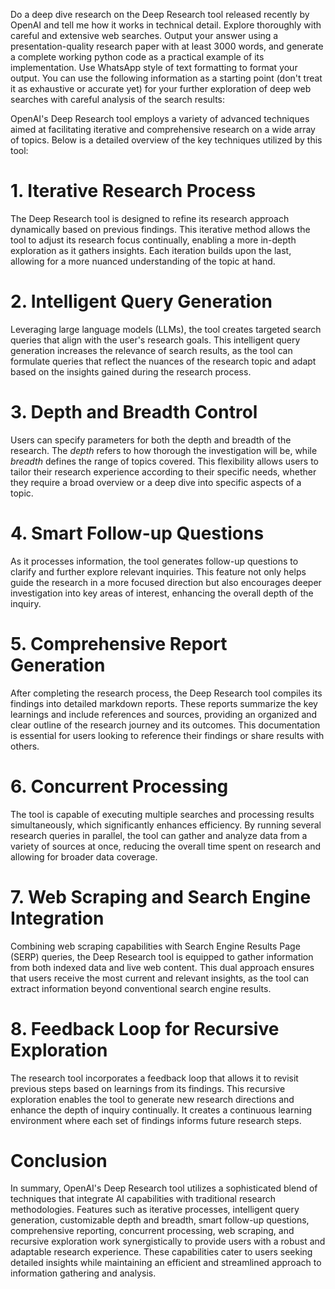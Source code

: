 Do a deep dive research on the Deep Research tool released recently by OpenAI and tell me how it works in technical detail. Explore thoroughly with careful and extensive web searches. Output your answer using a presentation-quality research paper with at least 3000 words, and generate a complete working python code as a practical example of its implementation. Use WhatsApp style of text formatting to format your output. You can use the following information as a starting point (don't treat it as exhaustive or accurate yet) for your further exploration of deep web searches with careful analysis of the search results:



OpenAI's Deep Research tool employs a variety of advanced techniques aimed at facilitating iterative and comprehensive research on a wide array of topics. Below is a detailed overview of the key techniques utilized by this tool:



# 1. Iterative Research Process

The Deep Research tool is designed to refine its research approach dynamically based on previous findings. This iterative method allows the tool to adjust its research focus continually, enabling a more in-depth exploration as it gathers insights. Each iteration builds upon the last, allowing for a more nuanced understanding of the topic at hand.



# 2. Intelligent Query Generation

Leveraging large language models (LLMs), the tool creates targeted search queries that align with the user's research goals. This intelligent query generation increases the relevance of search results, as the tool can formulate queries that reflect the nuances of the research topic and adapt based on the insights gained during the research process.



# 3. Depth and Breadth Control

Users can specify parameters for both the depth and breadth of the research. The *depth* refers to how thorough the investigation will be, while *breadth* defines the range of topics covered. This flexibility allows users to tailor their research experience according to their specific needs, whether they require a broad overview or a deep dive into specific aspects of a topic.



# 4. Smart Follow-up Questions

As it processes information, the tool generates follow-up questions to clarify and further explore relevant inquiries. This feature not only helps guide the research in a more focused direction but also encourages deeper investigation into key areas of interest, enhancing the overall depth of the inquiry.



# 5. Comprehensive Report Generation

After completing the research process, the Deep Research tool compiles its findings into detailed markdown reports. These reports summarize the key learnings and include references and sources, providing an organized and clear outline of the research journey and its outcomes. This documentation is essential for users looking to reference their findings or share results with others.



# 6. Concurrent Processing

The tool is capable of executing multiple searches and processing results simultaneously, which significantly enhances efficiency. By running several research queries in parallel, the tool can gather and analyze data from a variety of sources at once, reducing the overall time spent on research and allowing for broader data coverage.



# 7. Web Scraping and Search Engine Integration

Combining web scraping capabilities with Search Engine Results Page (SERP) queries, the Deep Research tool is equipped to gather information from both indexed data and live web content. This dual approach ensures that users receive the most current and relevant insights, as the tool can extract information beyond conventional search engine results.



# 8. Feedback Loop for Recursive Exploration

The research tool incorporates a feedback loop that allows it to revisit previous steps based on learnings from its findings. This recursive exploration enables the tool to generate new research directions and enhance the depth of inquiry continually. It creates a continuous learning environment where each set of findings informs future research steps.



# Conclusion

In summary, OpenAI's Deep Research tool utilizes a sophisticated blend of techniques that integrate AI capabilities with traditional research methodologies. Features such as iterative processes, intelligent query generation, customizable depth and breadth, smart follow-up questions, comprehensive reporting, concurrent processing, web scraping, and recursive exploration work synergistically to provide users with a robust and adaptable research experience. These capabilities cater to users seeking detailed insights while maintaining an efficient and streamlined approach to information gathering and analysis.
